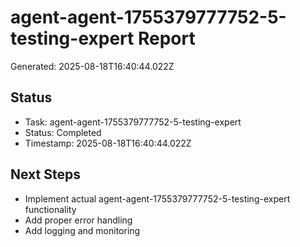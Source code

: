# agent-agent-1755379777752-5-testing-expert Report

Generated: 2025-08-18T16:40:44.022Z

## Status
- Task: agent-agent-1755379777752-5-testing-expert
- Status: Completed
- Timestamp: 2025-08-18T16:40:44.022Z

## Next Steps
- Implement actual agent-agent-1755379777752-5-testing-expert functionality
- Add proper error handling
- Add logging and monitoring
